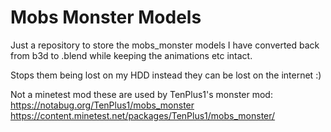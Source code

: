 # Mobs Monster Models

Just a repository to store the mobs_monster models I have converted back from b3d to .blend while keeping the animations etc intact.

Stops them being lost on my HDD instead they can be lost on the internet :)

Not a minetest mod these are used by TenPlus1's monster mod:  
https://notabug.org/TenPlus1/mobs_monster  
https://content.minetest.net/packages/TenPlus1/mobs_monster/
